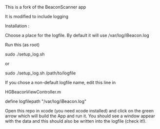 This is a fork of the BeaconScanner app

It is modified to include logging

Installation :

Choose a place for the logfile. By default it will use /var/log/iBeacon.log

Run this (as root)

sudo ./setup_log.sh

or

sudo ./setup_log.sh /path/to/logfile

If you chose a non-default logfile name, edit this line in 

HGBeaconViewController.m

define logfilepath "/var/log/iBeacon.log"

Open this repo in xcode (you need xcode installed) and click on the green arrow which will
build the App and run it. You should see a window appear with the data and this should also 
be written into the logfile (check it!).





